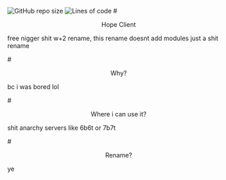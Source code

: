 ![GitHub repo size](https://img.shields.io/github/repo-size/Twatchal/Hope-project)
![Lines of code](https://img.shields.io/tokei/lines/github/Twatchal/Hope-project)
#<p align="center">Hope Client</p>
free nigger shit w+2 rename, this rename doesnt add modules just a shit rename

#<p align="center">Why?</p>
bc i was bored lol

#<p align="center">Where i can use it?</p>
shit anarchy servers like 6b6t or 7b7t

#<p align="center">Rename?</p>
ye

